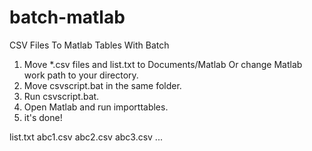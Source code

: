 # batch-matlab
CSV Files To Matlab Tables With Batch

1. Move *.csv files and list.txt to Documents/Matlab Or change Matlab work path to your directory.
2. Move csvscript.bat in the same folder.
3. Run csvscript.bat.
4. Open Matlab and run importtables.
5. it's done!

list.txt
  abc1.csv
  abc2.csv
  abc3.csv
  ...
